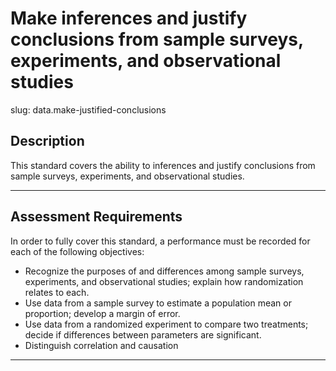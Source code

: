 # Make inferences and justify conclusions from sample surveys, experiments, and observational studies

slug: data.make-justified-conclusions

## Description
This standard covers the ability to inferences and justify conclusions from sample surveys, experiments, and observational studies.

---
## Assessment Requirements
In order to fully cover this standard, a performance must be recorded for each of the following objectives:

- Recognize the purposes of and differences among sample surveys, experiments, and observational studies; explain how randomization relates to each.
- Use data from a sample survey to estimate a population mean or proportion; develop a margin of error.
- Use data from a randomized experiment to compare two treatments; decide if differences between parameters are significant.
- Distinguish correlation and causation

---
